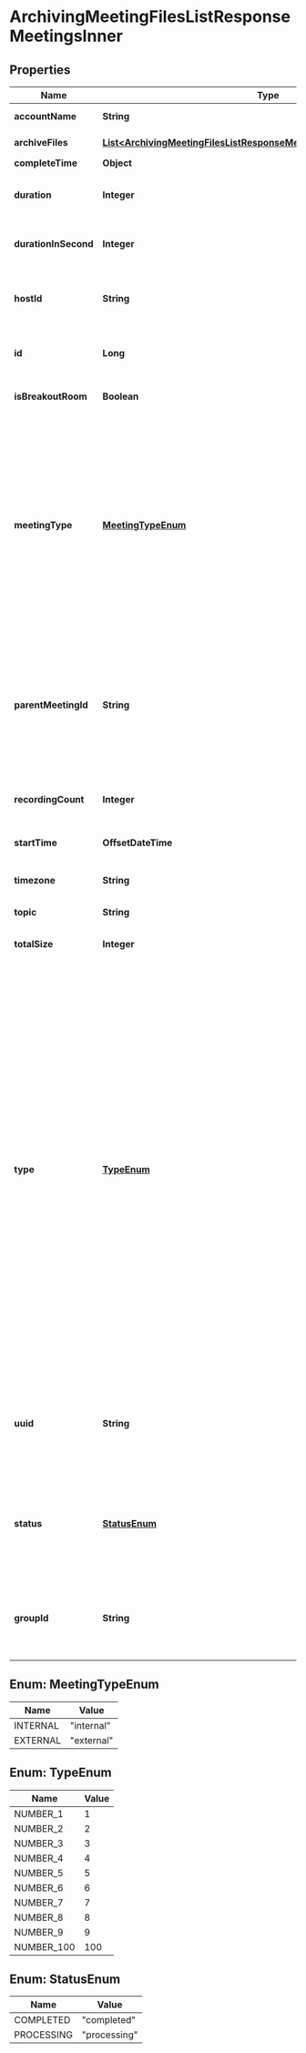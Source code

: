 

# ArchivingMeetingFilesListResponseMeetingsInner


## Properties

| Name | Type | Description | Notes |
|------------ | ------------- | ------------- | -------------|
|**accountName** | **String** | The user&#39;s account name. |  |
|**archiveFiles** | [**List&lt;ArchivingMeetingFilesListResponseMeetingsInnerArchiveFilesInner&gt;**](ArchivingMeetingFilesListResponseMeetingsInnerArchiveFilesInner.md) | Information about the archive files. |  |
|**completeTime** | **Object** |  |  |
|**duration** | **Integer** | The meeting or webinar&#39;s scheduled duration. |  |
|**durationInSecond** | **Integer** | The meeting or webinar&#39;s duration, in seconds. |  |
|**hostId** | **String** | The ID of the user set as the host of the archived meeting or webinar. |  |
|**id** | **Long** | The meeting or webinar ID, either &#x60;meetingId&#x60; or &#x60;webinarId&#x60;. |  |
|**isBreakoutRoom** | **Boolean** | Whether the room is a [breakout room](https://support.zoom.us/hc/en-us/articles/115005769646-Participating-in-breakout-rooms). |  |
|**meetingType** | [**MeetingTypeEnum**](#MeetingTypeEnum) | Whether the meeting or webinar is internal or external.  * &#x60;internal&#x60; - An internal meeting or webinar.  * &#x60;external&#x60; - An external meeting or webinar.    The &#x60;id&#x60;, &#x60;host_id&#x60;, and &#x60;topic&#x60; PII (Personal Identifiable Information) values in this response are removed when this value is &#x60;external&#x60;. |  |
|**parentMeetingId** | **String** | The parent meeting&#39;s universally unique ID (UUID). Each meeting or webinar instance generates a UUID. If the &#x60;is_breakout_room&#x60; value is &#x60;true&#x60;, the API returns this value. |  [optional] |
|**recordingCount** | **Integer** | The number of archived files returned in the API call response. |  |
|**startTime** | **OffsetDateTime** | The meeting or webinar&#39;s start time. |  |
|**timezone** | **String** | The meeting or webinar&#39;s [timezone](https://developers.zoom.us/docs/api/rest/other-references/abbreviation-lists/#timezones). |  |
|**topic** | **String** | The meeting or webinar topic. |  |
|**totalSize** | **Integer** | The total size of the archive file, in bytes. |  |
|**type** | [**TypeEnum**](#TypeEnum) | The type of archived meeting or webinar.    Meeting recordings use these archive types.  * &#x60;1&#x60; - Instant meeting.  * &#x60;2&#x60; - Scheduled meeting.  * &#x60;3&#x60; - A recurring meeting with no fixed time.  * &#x60;4&#x60; - A meeting created via PMI (Personal Meeting ID).  * &#x60;7&#x60; - A [Personal Audio Conference](https://support.zoom.us/hc/en-us/articles/204517069-Getting-Started-with-Personal-Audio-Conference) (PAC).  * &#x60;8&#x60; - Recurring meeting with a fixed time.    Webinar recordings use these archive types.  * &#x60;5&#x60; - A webinar.  * &#x60;6&#x60; - A recurring webinar without a fixed time.  * &#x60;9&#x60; - A recurring webinar with a fixed time.    If the recording is **not** from a meeting or webinar:   * &#x60;100&#x60; - A [breakout room](https://support.zoom.us/hc/en-us/articles/115005769646-Participating-in-breakout-rooms). |  |
|**uuid** | **String** | The recorded meeting or webinar instance&#39;s universally unique identifier (UUID). Each meeting or webinar instance generates a UUID. |  |
|**status** | [**StatusEnum**](#StatusEnum) | The archive&#39;s processing status.  * &#x60;completed&#x60; - The archive&#39;s processing is complete.  * &#x60;processing&#x60; - The archive is processing. |  |
|**groupId** | **String** | Primary group IDs of participants who belong to your account. Each group ID is separated by a comma. |  [optional] |



## Enum: MeetingTypeEnum

| Name | Value |
|---- | -----|
| INTERNAL | &quot;internal&quot; |
| EXTERNAL | &quot;external&quot; |



## Enum: TypeEnum

| Name | Value |
|---- | -----|
| NUMBER_1 | 1 |
| NUMBER_2 | 2 |
| NUMBER_3 | 3 |
| NUMBER_4 | 4 |
| NUMBER_5 | 5 |
| NUMBER_6 | 6 |
| NUMBER_7 | 7 |
| NUMBER_8 | 8 |
| NUMBER_9 | 9 |
| NUMBER_100 | 100 |



## Enum: StatusEnum

| Name | Value |
|---- | -----|
| COMPLETED | &quot;completed&quot; |
| PROCESSING | &quot;processing&quot; |



